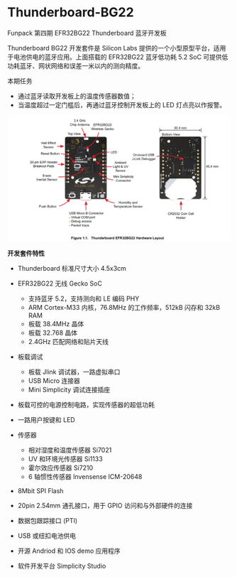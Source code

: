 # Thunderboard-BG22
Funpack 第四期 EFR32BG22 Thunderboard 蓝牙开发板



Thunderboard BG22 开发套件是 Silicon Labs 提供的一个小型原型平台，适用于电池供电的蓝牙应用。上面搭载的 EFR32BG22 蓝牙低功耗 5.2 SoC 可提供低功耗蓝牙、网状网络和误差一米以内的测向精度。



本期任务

- 通过蓝牙读取开发板上的温度传感器数值；
- 当温度超过一定门槛后，再通过蓝牙控制开发板上的 LED 灯点亮以作报警。



![](./images/Thunderboard_EFR32BG22_Hardware_Layout.png)

**开发套件特性**

- Thunderboard 标准尺寸大小 4.5x3cm
- EFR32BG22 无线 Gecko SoC
  - 支持蓝牙 5.2，支持测向和 LE 编码 PHY
  - ARM Cortex-M33 内核，76.8MHz 的工作频率，512kB 闪存和 32kB RAM
  - 板载 38.4MHz 晶体
  - 板载 32.768 晶体
  - 2.4GHz 匹配网络和贴片天线

- 板载调试
  - 板载 Jlink 调试器，一路虚拟串口
  - USB Micro 连接器
  - Mini Simplicity 调试连接插座

- 板载可控的电源控制电路，实现传感器的超低功耗
- 一路用户按键和 LED
- 传感器
  - 相对湿度和温度传感器 Si7021
  - UV 和环境光传感器 Si1133
  - 霍尔效应传感器 Si7210
  - 6 轴惯性传感器 Invensense ICM-20648
- 8Mbit SPI Flash
- 20pin 2.54mm 通孔接口，用于 GPIO 访问和与外部硬件的连接
- 数据包跟踪接口 (PTI)
- USB 或纽扣电池供电
- 开源 Andriod 和 IOS demo 应用程序
- 软件开发平台 Simplicity Studio

